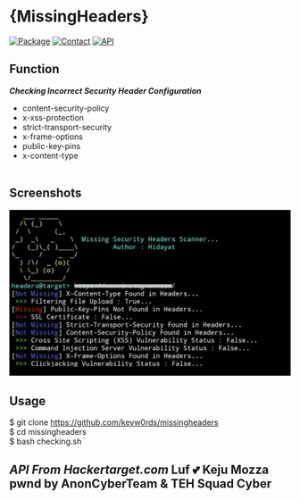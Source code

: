 # {MissingHeaders}
[![Package](https://img.shields.io/badge/Package-cURL-yellow.svg)]()
[![Contact](https://img.shields.io/badge/Instagram-%40mhiidayatt-purple.svg)](https://www.instagram.com/mhiidayatt/) 
[![API](https://img.shields.io/badge/API-Hackertarget.com-brightgreen.svg)](https://hackertarget.com/)

Function
----
***Checking Incorrect Security Header Configuration***
+ content-security-policy<br />
+ x-xss-protection<br />
+ strict-transport-security<br />
+ x-frame-options<br />
+ public-key-pins<br />
+ x-content-type<br />
    <br />

Screenshots
----
![Screenshot](https://raw.githubusercontent.com/keyw0rds/missingheaders/master/img/img.jpeg)

Usage
----
$ git clone https://github.com/keyw0rds/missingheaders<br />
$ cd missingheaders<br />
$ bash checking.sh<br />

***API From Hackertarget.com***
Luf 💕 Keju Mozza
pwnd by AnonCyberTeam & TEH Squad Cyber
---


